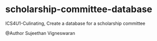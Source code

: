 # scholarship-committee-database
ICS4U1-Culinating, Create a database for a scholarship committee

@Author
Sujeethan Vigneswaran
